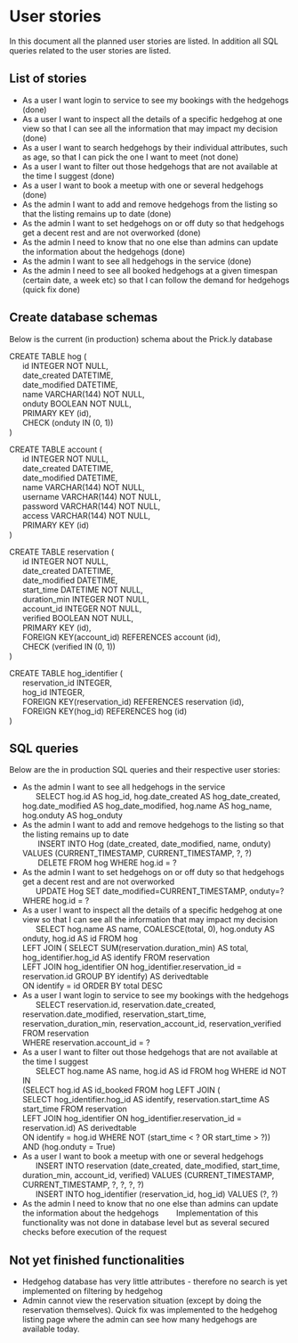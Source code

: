 # User stories
In this document all the planned user stories are listed. In addition all SQL queries related to the user stories are listed.

## List of stories
- As a user I want login to service to see my bookings with the hedgehogs (done)
- As a user I want to inspect all the details of a specific hedgehog at one view so that I can see all the information that may impact my decision (done)
- As a user I want to search hedgehogs by their individual attributes, such as age, so that I can pick the one I want to meet (not done)
- As a user I want to filter out those hedgehogs that are not available at the time I suggest (done)
- As a user I want to book a meetup with one or several hedgehogs (done)
- As the admin I want to add and remove hedgehogs from the listing so that the listing remains up to date (done)
- As the admin I want to set hedgehogs on or off duty so that hedgehogs get a decent rest and are not overworked (done)
- As the admin I need to know that no one else than admins can update the information about the hedgehogs (done)
- As the admin I want to see all hedgehogs in the service (done)
- As the admin I need to see all booked hedgehogs at a given timespan (certain date, a week etc) so that I can follow the demand for hedgehogs (quick fix done)

## Create database schemas
Below is the current (in production) schema about the Prick.ly database

CREATE TABLE hog (\
&nbsp;&nbsp;&nbsp;&nbsp;&nbsp;&nbsp;id INTEGER NOT NULL,\
&nbsp;&nbsp;&nbsp;&nbsp;&nbsp;&nbsp;date_created DATETIME,\
&nbsp;&nbsp;&nbsp;&nbsp;&nbsp;&nbsp;date_modified DATETIME,\
&nbsp;&nbsp;&nbsp;&nbsp;&nbsp;&nbsp;name VARCHAR(144) NOT NULL,\
&nbsp;&nbsp;&nbsp;&nbsp;&nbsp;&nbsp;onduty BOOLEAN NOT NULL,\
&nbsp;&nbsp;&nbsp;&nbsp;&nbsp;&nbsp;PRIMARY KEY (id),\
&nbsp;&nbsp;&nbsp;&nbsp;&nbsp;&nbsp;CHECK (onduty IN (0, 1))\
)

CREATE TABLE account (\
&nbsp;&nbsp;&nbsp;&nbsp;&nbsp;&nbsp;id INTEGER NOT NULL,\
&nbsp;&nbsp;&nbsp;&nbsp;&nbsp;&nbsp;date_created DATETIME,\
&nbsp;&nbsp;&nbsp;&nbsp;&nbsp;&nbsp;date_modified DATETIME,\
&nbsp;&nbsp;&nbsp;&nbsp;&nbsp;&nbsp;name VARCHAR(144) NOT NULL,\
&nbsp;&nbsp;&nbsp;&nbsp;&nbsp;&nbsp;username VARCHAR(144) NOT NULL,\
&nbsp;&nbsp;&nbsp;&nbsp;&nbsp;&nbsp;password VARCHAR(144) NOT NULL,\
&nbsp;&nbsp;&nbsp;&nbsp;&nbsp;&nbsp;access VARCHAR(144) NOT NULL,\
&nbsp;&nbsp;&nbsp;&nbsp;&nbsp;&nbsp;PRIMARY KEY (id)\
)

CREATE TABLE reservation (\
&nbsp;&nbsp;&nbsp;&nbsp;&nbsp;&nbsp;id INTEGER NOT NULL,\
&nbsp;&nbsp;&nbsp;&nbsp;&nbsp;&nbsp;date_created DATETIME,\
&nbsp;&nbsp;&nbsp;&nbsp;&nbsp;&nbsp;date_modified DATETIME,\
&nbsp;&nbsp;&nbsp;&nbsp;&nbsp;&nbsp;start_time DATETIME NOT NULL,\
&nbsp;&nbsp;&nbsp;&nbsp;&nbsp;&nbsp;duration_min INTEGER NOT NULL,\
&nbsp;&nbsp;&nbsp;&nbsp;&nbsp;&nbsp;account_id INTEGER NOT NULL,\
&nbsp;&nbsp;&nbsp;&nbsp;&nbsp;&nbsp;verified BOOLEAN NOT NULL,\
&nbsp;&nbsp;&nbsp;&nbsp;&nbsp;&nbsp;PRIMARY KEY (id),\
&nbsp;&nbsp;&nbsp;&nbsp;&nbsp;&nbsp;FOREIGN KEY(account_id) REFERENCES account (id),\
&nbsp;&nbsp;&nbsp;&nbsp;&nbsp;&nbsp;CHECK (verified IN (0, 1))\
)

CREATE TABLE hog_identifier (\
&nbsp;&nbsp;&nbsp;&nbsp;&nbsp;&nbsp;reservation_id INTEGER,\
&nbsp;&nbsp;&nbsp;&nbsp;&nbsp;&nbsp;hog_id INTEGER, \
&nbsp;&nbsp;&nbsp;&nbsp;&nbsp;&nbsp;FOREIGN KEY(reservation_id) REFERENCES reservation (id), \
&nbsp;&nbsp;&nbsp;&nbsp;&nbsp;&nbsp;FOREIGN KEY(hog_id) REFERENCES hog (id)\
)


## SQL queries
Below are the in production SQL queries and their respective user stories:

- As the admin I want to see all hedgehogs in the service\
&nbsp;&nbsp;&nbsp;&nbsp;&nbsp;&nbsp;SELECT hog.id AS hog_id, hog.date_created AS hog_date_created, hog.date_modified AS hog_date_modified, hog.name AS hog_name, hog.onduty AS hog_onduty
- As the admin I want to add and remove hedgehogs to the listing so that the listing remains up to date\
&nbsp;&nbsp;&nbsp;&nbsp;&nbsp;&nbsp; INSERT INTO Hog (date_created, date_modified, name, onduty) VALUES (CURRENT_TIMESTAMP, CURRENT_TIMESTAMP, ?, ?)\
&nbsp;&nbsp;&nbsp;&nbsp;&nbsp;&nbsp; DELETE FROM hog WHERE hog.id = ?
- As the admin I want to set hedgehogs on or off duty so that hedgehogs get a decent rest and are not overworked\
&nbsp;&nbsp;&nbsp;&nbsp;&nbsp;&nbsp;UPDATE Hog SET date_modified=CURRENT_TIMESTAMP, onduty=? WHERE hog.id = ?
- As a user I want to inspect all the details of a specific hedgehog at one view so that I can see all the information that may impact my decision\
&nbsp;&nbsp;&nbsp;&nbsp;&nbsp;&nbsp;SELECT hog.name AS name, COALESCE(total, 0), hog.onduty AS onduty, hog.id AS id FROM hog\
LEFT JOIN ( SELECT SUM(reservation.duration_min) AS total, hog_identifier.hog_id AS identify FROM reservation\
LEFT JOIN hog_identifier ON hog_identifier.reservation_id = reservation.id GROUP BY identify) AS derivedtable\
ON identify = id ORDER BY total DESC
- As a user I want login to service to see my bookings with the hedgehogs\
&nbsp;&nbsp;&nbsp;&nbsp;&nbsp;&nbsp;SELECT reservation.id, reservation.date_created, reservation.date_modified, reservation_start_time, reservation_duration_min, reservation_account_id, reservation_verified FROM reservation\
WHERE reservation.account_id = ?
- As a user I want to filter out those hedgehogs that are not available at the time I suggest\
&nbsp;&nbsp;&nbsp;&nbsp;&nbsp;&nbsp;SELECT hog.name AS name, hog.id AS id FROM hog WHERE id NOT IN\
(SELECT hog.id AS id_booked FROM hog LEFT JOIN (\
SELECT hog_identifier.hog_id AS identify, reservation.start_time AS start_time FROM reservation\
LEFT JOIN hog_identifier ON hog_identifier.reservation_id = reservation.id) AS derivedtable\
ON identify = hog.id WHERE NOT (start_time < ? OR start_time > ?))\
AND (hog.onduty = True)
- As a user I want to book a meetup with one or several hedgehogs\
&nbsp;&nbsp;&nbsp;&nbsp;&nbsp;&nbsp;INSERT INTO reservation (date_created, date_modified, start_time, duration_min, account_id, verified) VALUES (CURRENT_TIMESTAMP, CURRENT_TIMESTAMP, ?, ?, ?, ?)\
&nbsp;&nbsp;&nbsp;&nbsp;&nbsp;&nbsp;INSERT INTO hog_identifier (reservation_id, hog_id) VALUES (?, ?)
- As the admin I need to know that no one else than admins can update the information about the hedgehogs
&nbsp;&nbsp;&nbsp;&nbsp;&nbsp;&nbsp; Implementation of this functionality was not done in database level but as several secured checks before execution of the request

## Not yet finished functionalities
- Hedgehog database has very little attributes - therefore no search is yet implemented on filtering by hedgehog
- Admin cannot view the reservation situation (except by doing the reservation themselves). Quick fix was implemented to the hedgehog listing page where the admin can see how many hedgehogs are available today.
